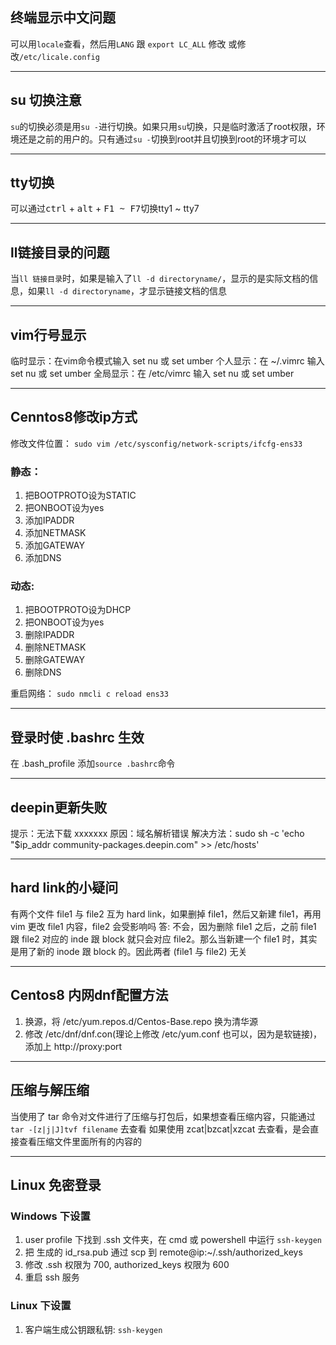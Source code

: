 ## 终端显示中文问题
可以用`locale`查看，然后用`LANG` 跟 `export LC_ALL` 修改
或修改`/etc/licale.config`

---
## su 切换注意
`su`的切换必须是用`su -`进行切换。如果只用`su`切换，只是临时激活了root权限，环境还是之前的用户的。只有通过`su -`切换到root并且切换到root的环境才可以

---
## tty切换
可以通过<kbd>ctrl</kbd> + <kbd>alt</kbd> + <kbd>F1 ~ F7</kbd>切换tty1 ~ tty7

---
## ll链接目录的问题
当`ll 链接目录`时，如果是输入了`ll -d directoryname/`，显示的是实际文档的信息，如果`ll -d directoryname`，才显示链接文档的信息

---
## vim行号显示
临时显示：在vim命令模式输入 set nu 或 set umber
个人显示：在 ~/.vimrc 输入 set nu 或 set umber
全局显示：在 /etc/vimrc 输入 set nu 或 set umber

---
## Cenntos8修改ip方式
修改文件位置：
`sudo vim /etc/sysconfig/network-scripts/ifcfg-ens33`

### 静态：
1. 把BOOTPROTO设为STATIC
2. 把ONBOOT设为yes
3. 添加IPADDR
4. 添加NETMASK
5. 添加GATEWAY
6. 添加DNS

### 动态:
1. 把BOOTPROTO设为DHCP
2. 把ONBOOT设为yes
3. 删除IPADDR
4. 删除NETMASK
5. 删除GATEWAY
6. 删除DNS

重启网络：
`sudo nmcli c reload ens33`

---
## 登录时使 .bashrc 生效
在 .bash_profile 添加`source .bashrc`命令

---
## deepin更新失败
提示：无法下载 xxxxxxx
原因：域名解析错误
解决方法：sudo sh -c 'echo "$ip_addr community-packages.deepin.com" >> /etc/hosts'

---
## hard link的小疑问
有两个文件 file1 与 file2 互为 hard link，如果删掉 file1，然后又新建 file1，再用 vim 更改 file1 内容，file2 会受影响吗
答: 不会，因为删除 file1 之后，之前 file1 跟 file2 对应的 inde 跟 block 就只会对应 file2。那么当新建一个 file1 时，其实是用了新的 inode 跟 block 的。因此两者 (file1 与 file2) 无关

---
## Centos8 内网dnf配置方法
1. 换源，将 /etc/yum.repos.d/Centos-Base.repo 换为清华源
2. 修改 /etc/dnf/dnf.con(理论上修改 /etc/yum.conf 也可以，因为是软链接)，添加上 http://proxy:port

---
## 压缩与解压缩
当使用了 tar 命令对文件进行了压缩与打包后，如果想查看压缩内容，只能通过 `tar -[z|j|J]tvf filename` 去查看
如果使用 zcat|bzcat|xzcat 去查看，是会直接查看压缩文件里面所有的内容的

---
## Linux 免密登录
### Windows 下设置
1. user profile 下找到 .ssh 文件夹，在 cmd 或 powershell 中运行 `ssh-keygen`
2. 把 生成的 id_rsa.pub 通过 scp 到 remote@ip:~/.ssh/authorized_keys
3. 修改 .ssh 权限为 700, authorized_keys 权限为 600
4. 重启 ssh 服务

### Linux 下设置
1. 客户端生成公钥跟私钥: `ssh-keygen `